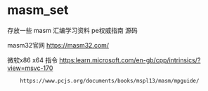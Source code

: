 # masm_set


存放一些 masm 汇编学习资料
pe权威指南 源码


masm32官网  https://masm32.com/ 


微软x86 x64 指令  [https:learn.microsoft.com/en-gb/cpp/intrinsics/?view=msvc-170
](https://learn.microsoft.com/en-gb/cpp/intrinsics/?view=msvc-170)           


        https://www.pcjs.org/documents/books/mspl13/masm/mpguide/
 
